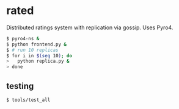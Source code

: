 # rated

Distributed ratings system with replication via gossip.
Uses Pyro4.

```bash
$ pyro4-ns &
$ python frontend.py &
$ # run 10 replicas
$ for i in $(seq 10); do
>   python replica.py &
> done
```

## testing

```bash
$ tools/test_all
```
